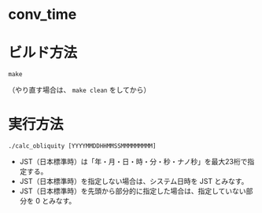 # conv_time

ビルド方法
==========

`make`

（やり直す場合は、 `make clean` をしてから）

実行方法
========

`./calc_obliquity [YYYYMMDDHHMMSSMMMMMMMMM]`

* JST（日本標準時）は「年・月・日・時・分・秒・ナノ秒」を最大23桁で指定する。
* JST（日本標準時）を指定しない場合は、システム日時を JST とみなす。
* JST（日本標準時）を先頭から部分的に指定した場合は、指定していない部分を 0 とみなす。

